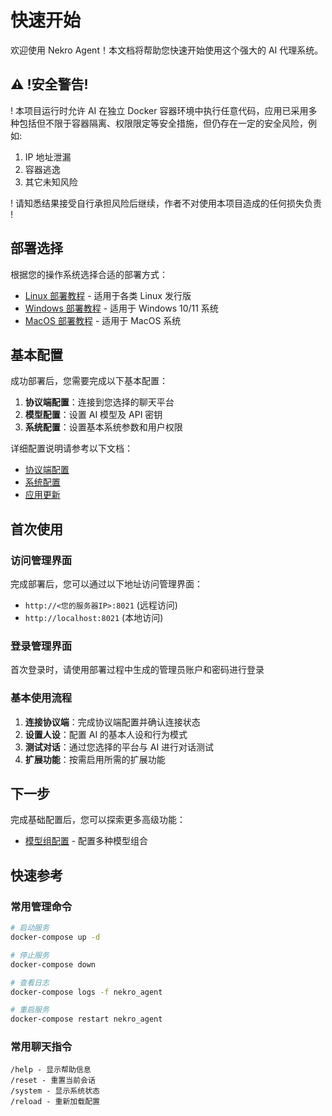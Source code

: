 # 快速开始

欢迎使用 Nekro Agent！本文档将帮助您快速开始使用这个强大的 AI 代理系统。

## ⚠ !安全警告!

! 本项目运行时允许 AI 在独立 Docker 容器环境中执行任意代码，应用已采用多种包括但不限于容器隔离、权限限定等安全措施，但仍存在一定的安全风险，例如:

1. IP 地址泄漏
2. 容器逃逸
3. 其它未知风险

! 请知悉结果接受自行承担风险后继续，作者不对使用本项目造成的任何损失负责 !

## 部署选择

根据您的操作系统选择合适的部署方式：

- [Linux 部署教程](/docs/guide/deploy/linux) - 适用于各类 Linux 发行版
- [Windows 部署教程](/docs/guide/deploy/windows) - 适用于 Windows 10/11 系统
- [MacOS 部署教程](/docs/guide/deploy/macos) - 适用于 MacOS 系统

## 基本配置

成功部署后，您需要完成以下基本配置：

1. **协议端配置**：连接到您选择的聊天平台
2. **模型配置**：设置 AI 模型及 API 密钥
3. **系统配置**：设置基本系统参数和用户权限

详细配置说明请参考以下文档：

- [协议端配置](/docs/guide/config/protocol)
- [系统配置](/docs/guide/config/system)
- [应用更新](/docs/guide/config/update)

## 首次使用

### 访问管理界面

完成部署后，您可以通过以下地址访问管理界面：

- `http://<您的服务器IP>:8021` (远程访问)
- `http://localhost:8021` (本地访问)

### 登录管理界面

首次登录时，请使用部署过程中生成的管理员账户和密码进行登录

### 基本使用流程

1. **连接协议端**：完成协议端配置并确认连接状态
2. **设置人设**：配置 AI 的基本人设和行为模式
3. **测试对话**：通过您选择的平台与 AI 进行对话测试
4. **扩展功能**：按需启用所需的扩展功能

## 下一步

完成基础配置后，您可以探索更多高级功能：

- [模型组配置](/docs/advanced/model-config) - 配置多种模型组合

## 快速参考

### 常用管理命令

```bash
# 启动服务
docker-compose up -d

# 停止服务
docker-compose down

# 查看日志
docker-compose logs -f nekro_agent

# 重启服务
docker-compose restart nekro_agent
```

### 常用聊天指令

```
/help - 显示帮助信息
/reset - 重置当前会话
/system - 显示系统状态
/reload - 重新加载配置
```
